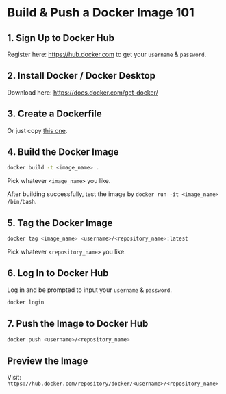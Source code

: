 # Build & Push a Docker Image 101

## 1. Sign Up to Docker Hub

Register here: https://hub.docker.com to get your `username` & `password`.

## 2. Install Docker / Docker Desktop

Download here: https://docs.docker.com/get-docker/

## 3. Create a Dockerfile

Or just copy [this one](./Dockerfile).

## 4. Build the Docker Image

```sh
docker build -t <image_name> .
```

Pick whatever `<image_name>` you like.

After building successfully, test the image by `docker run -it <image_name> /bin/bash`.

## 5. Tag the Docker Image

```sh
docker tag <image_name> <username>/<repository_name>:latest
```

Pick whatever `<repository_name>` you like.

## 6. Log In to Docker Hub

Log in and be prompted to input your `username` & `password`.

```sh
docker login
```

## 7. Push the Image to Docker Hub

```sh
docker push <username>/<repository_name>
```

## Preview the Image

Visit: `https://hub.docker.com/repository/docker/<username>/<repository_name>`
